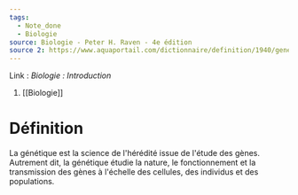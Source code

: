 ```yaml
---
tags:
  - Note_done
  - Biologie
source: Biologie - Peter H. Raven - 4e édition
source 2: https://www.aquaportail.com/dictionnaire/definition/1940/genetique
---
```


Link :
_Biologie : Introduction_
1. [[Biologie]]

# Définition
La génétique est la science de l'hérédité issue de l'étude des gènes. Autrement dit, la génétique étudie la nature, le fonctionnement et la transmission des gènes à l'échelle des cellules, des individus et des populations.